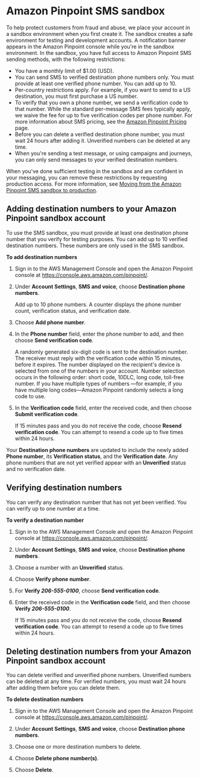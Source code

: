 # Amazon Pinpoint SMS sandbox<a name="channels-sms-sandbox"></a>

To help protect customers from fraud and abuse, we place your account in a sandbox environment when you first create it\. The sandbox creates a safe environment for testing and development accounts\. A notification banner appears in the Amazon Pinpoint console while you're in the sandbox environment\. In the sandbox, you have full access to Amazon Pinpoint SMS sending methods, with the following restrictions: 
+ You have a monthly limit of $1\.00 \(USD\)\. 
+ You can send SMS to verified destination phone numbers only\. You must provide at least one verified phone number\. You can add up to 10\. 
+ Per\-country restrictions apply\. For example, if you want to send to a US destination, you must first purchase a US number\.
+ To verify that you own a phone number, we send a verification code to that number\. While the standard per\-message SMS fees typically apply, we waive the fee for up to five verification codes per phone number\. For more information about SMS pricing, see the [Amazon Pinpoint Pricing](https://aws.amazon.com/pinpoint/pricing/) page\.
+ Before you can delete a verified destination phone number, you must wait 24 hours after adding it\. Unverified numbers can be deleted at any time\.
+ When you're sending a test message, or using campaigns and journeys, you can only send messages to your verified destination numbers\. 

When you've done sufficient testing in the sandbox and are confident in your messaging, you can remove these restrictions by requesting production access\. For more information, see [Moving from the Amazon Pinpoint SMS sandbox to production](channels-sms-awssupport-sandbox.md)\.

## Adding destination numbers to your Amazon Pinpoint sandbox account<a name="channels-sms-destination-number-add"></a>

To use the SMS sandbox, you must provide at least one destination phone number that you verify for testing purposes\. You can add up to 10 verified destination numbers\. These numbers are only used in the SMS sandbox\. 

**To add destination numbers**

1. Sign in to the AWS Management Console and open the Amazon Pinpoint console at [https://console\.aws\.amazon\.com/pinpoint/](https://console.aws.amazon.com/pinpoint/)\.

1. Under **Account Settings**, **SMS and voice**, choose **Destination phone numbers**\.

   Add up to 10 phone numbers\. A counter displays the phone number count, verification status, and verification date\.

1. Choose **Add phone number**\. 

1. In the **Phone number** field, enter the phone number to add, and then choose **Send verification code**\. 

   A randomly generated six\-digit code is sent to the destination number\. The receiver must reply with the verification code within 15 minutes, before it expires\. The number displayed on the recipient's device is selected from one of the numbers in your account\. Number selection occurs in the following order: short code, 10DLC, long code, toll\-free number\. If you have multiple types of numbers —for example, if you have multiple long codes—Amazon Pinpoint randomly selects a long code to use\.

1. In the **Verification code** field, enter the received code, and then choose **Submit verification code**\.

   If 15 minutes pass and you do not receive the code, choose **Resend verification code**\. You can attempt to resend a code up to five times within 24 hours\.

Your **Destination phone numbers** are updated to include the newly added **Phone number**, its **Verification status**, and the **Verification date**\. Any phone numbers that are not yet verified appear with an **Unverified** status and no verification date\.

## Verifying destination numbers<a name="channels-sms-verify-number"></a>

You can verify any destination number that has not yet been verified\. You can verify up to one number at a time\.

**To verify a destination number**

1. Sign in to the AWS Management Console and open the Amazon Pinpoint console at [https://console\.aws\.amazon\.com/pinpoint/](https://console.aws.amazon.com/pinpoint/)\.

1. Under **Account Settings**, **SMS and voice**, choose **Destination phone numbers**\.

1. Choose a number with an **Unverified** status\. 

1. Choose **Verify phone number**\.

1. For **Verify *206\-555\-0100***, choose **Send verification code**\.

1. Enter the received code in the **Verification code** field, and then choose **Verify *206\-555\-0100***\.

   If 15 minutes pass and you do not receive the code, choose **Resend verification code**\. You can attempt to resend a code up to five times within 24 hours\.

## Deleting destination numbers from your Amazon Pinpoint sandbox account<a name="channels-sms-verify-number"></a>

You can delete verified and unverified phone numbers\. Unverified numbers can be deleted at any time\. For verified numbers, you must wait 24 hours after adding them before you can delete them\.

**To delete destination numbers**

1. Sign in to the AWS Management Console and open the Amazon Pinpoint console at [https://console\.aws\.amazon\.com/pinpoint/](https://console.aws.amazon.com/pinpoint/)\.

1. Under **Account Settings**, **SMS and voice**, choose **Destination phone numbers**\.

1. Choose one or more destination numbers to delete\. 

1. Choose **Delete phone number\(s\)**\.

1. Choose **Delete**\. 